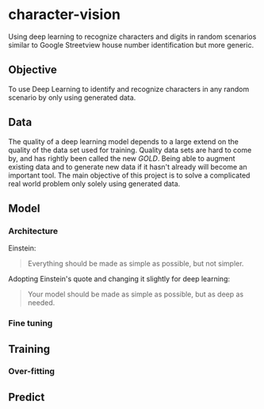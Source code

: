 # character-vision
Using deep learning to recognize characters and digits in random scenarios similar to Google Streetview house number identification but more generic.

## Objective
To use Deep Learning to identify and recognize characters in any random scenario by only using generated data.

## Data
The quality of a deep learning model depends to a large extend on the quality of the data set used for training. Quality data sets are hard to come by, and has rightly been called the new *GOLD*. Being able to augment existing data and to generate new data if it hasn't already will become an important tool. The main objective of this project is to solve a complicated real world problem only solely using generated data. 


## Model
### Architecture
Einstein:
> Everything should be made as simple as possible, but not simpler.  

Adopting Einstein's quote and changing it slightly for deep learning:

> Your model should be made as simple as possible, but as deep as needed.


### Fine tuning



## Training
### Over-fitting




## Predict


